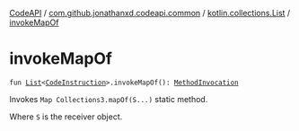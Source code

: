 [CodeAPI](../../index.md) / [com.github.jonathanxd.codeapi.common](../index.md) / [kotlin.collections.List](index.md) / [invokeMapOf](.)

# invokeMapOf

`fun `[`List`](https://kotlinlang.org/api/latest/jvm/stdlib/kotlin.collections/-list/index.html)`<`[`CodeInstruction`](../../com.github.jonathanxd.codeapi/-code-instruction.md)`>.invokeMapOf(): `[`MethodInvocation`](../../com.github.jonathanxd.codeapi.base/-method-invocation/index.md)

Invokes `Map Collections3.mapOf(S...)` static method.

Where `S` is the receiver object.

